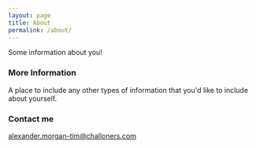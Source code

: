 ```yaml
---
layout: page
title: About
permalink: /about/
---
```


Some information about you!

### More Information

A place to include any other types of information that you'd like to include about yourself.

### Contact me

[alexander.morgan-tim@challoners.com](mailto:Alexander.morgan-tim@challoners.com)
